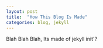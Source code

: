```yaml
---
layout: post
title:  "How This Blog Is Made"
categories: blog, jekyll
---
```


Blah Blah Blah, Its made of jekyll init'?

